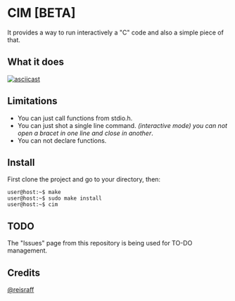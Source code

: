 # CIM [BETA]

It provides a way to run interactively a "C" code and also a simple piece of that.

## What it does

[![asciicast](https://asciinema.org/a/112026.png)](https://asciinema.org/a/112026)

## Limitations

- You can just call functions from stdio.h.
- You can just shot a single line command. *(interactive mode) you can not open a bracet in one line and close in another*.
- You can not declare functions.

## Install

First clone the project and go to your directory, then:

```
user@host:~$ make
user@host:~$ sudo make install
user@host:~$ cim
```

## TODO

The "Issues" page from this repository is being used for TO-DO management.

## Credits

[@reisraff](http://www.twitter.com/reisraff)
